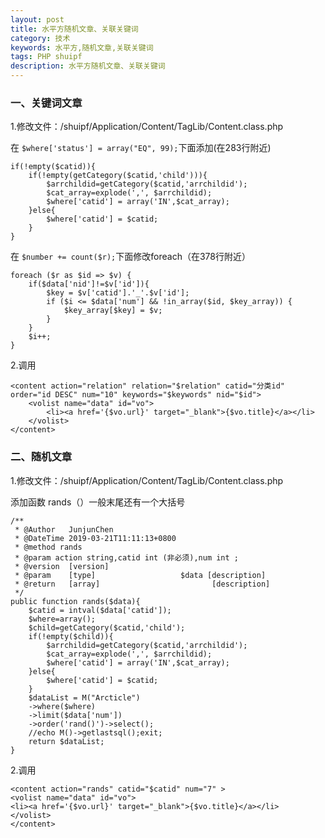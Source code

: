 ```yaml
---
layout: post
title: 水平方随机文章、关联关键词
category: 技术
keywords: 水平方,随机文章,关联关键词
tags: PHP shuipf
description: 水平方随机文章、关联关键词
---
```

### 一、关键词文章
1.修改文件：/shuipf/Application/Content/TagLib/Content.class.php

在 ```$where['status'] = array("EQ", 99);```下面添加(在283行附近)
```
if(!empty($catid)){
    if(!empty(getCategory($catid,'child'))){
        $arrchildid=getCategory($catid,'arrchildid');
        $cat_array=explode(',', $arrchildid);
        $where['catid'] = array('IN',$cat_array);
    }else{
        $where['catid'] = $catid;
    }
}
```
在 ```$number += count($r);```下面修改foreach（在378行附近）
```
foreach ($r as $id => $v) {
    if($data['nid']!=$v['id']){
        $key = $v['catid'].'_'.$v['id'];
        if ($i <= $data['num'] && !in_array($id, $key_array)) {
            $key_array[$key] = $v;
        }
    }
    $i++;
} 
```               
2.调用
```
<content action="relation" relation="$relation" catid="分类id" 
order="id DESC" num="10" keywords="$keywords" nid="$id">
	<volist name="data" id="vo">
		<li><a href='{$vo.url}' target="_blank">{$vo.title}</a></li>
	</volist>
</content>
```
### 二、随机文章
1.修改文件：/shuipf/Application/Content/TagLib/Content.class.php

添加函数 rands（）一般末尾还有一个大括号
```
/**
 * @Author   JunjunChen
 * @DateTime 2019-03-21T11:11:13+0800
 * @method rands
 * @param action string,catid int (非必须),num int ;
 * @version  [version]
 * @param    [type]                   $data [description]
 * @return   [array]                         [description]
 */
public function rands($data){
    $catid = intval($data['catid']);
    $where=array();
    $child=getCategory($catid,'child');
    if(!empty($child)){
        $arrchildid=getCategory($catid,'arrchildid');
        $cat_array=explode(',', $arrchildid);
        $where['catid'] = array('IN',$cat_array);
    }else{
        $where['catid'] = $catid;
    }
    $dataList = M("Arcticle")
    ->where($where)
    ->limit($data['num'])
    ->order('rand()')->select();
    //echo M()->getlastsql();exit;
    return $dataList;
}
```
2.调用
```
<content action="rands" catid="$catid" num="7" >
<volist name="data" id="vo">
<li><a href='{$vo.url}' target="_blank">{$vo.title}</a></li>
</volist>
</content>
```
